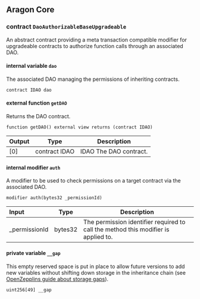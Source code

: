 ## Aragon Core

###  contract `DaoAuthorizableBaseUpgradeable`

An abstract contract providing a meta transaction compatible modifier for upgradeable contracts to authorize function calls through an associated DAO.

#### internal variable `dao`

The associated DAO managing the permissions of inheriting contracts.

```solidity
contract IDAO dao 
```

#### external function `getDAO`

Returns the DAO contract.

```solidity
function getDAO() external view returns (contract IDAO) 
```

| Output | Type | Description |
| ------ | ---- | ----------- |
| [0] | contract IDAO | IDAO The DAO contract. |

#### internal modifier `auth`

A modifier to be used to check permissions on a target contract via the associated DAO.

```solidity
modifier auth(bytes32 _permissionId) 
```

| Input | Type | Description |
|:----- | ---- | ----------- |
| _permissionId | bytes32 | The permission identifier required to call the method this modifier is applied to. |

#### private variable `__gap`

This empty reserved space is put in place to allow future versions to add new variables without shifting down storage in the inheritance chain (see [OpenZepplins guide about storage gaps](https://docs.openzeppelin.com/contracts/4.x/upgradeable#storage_gaps)).

```solidity
uint256[49] __gap 
```

